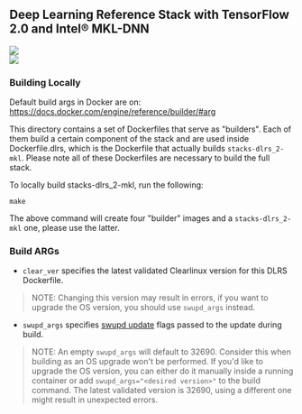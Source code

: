 ## Deep Learning Reference Stack with TensorFlow 2.0 and Intel® MKL-DNN

[![](https://images.microbadger.com/badges/image/dlrs-tensorflow2-clearlinux:v0.6.0-rc0.svg)](https://microbadger.com/images/dlrs-tensorflow2-clearlinux:v0.6.0-rc0 "Get your own image badge on microbadger.com")	
[![](https://images.microbadger.com/badges/version/dlrs-tensorflow2-clearlinux:v0.6.0-rc0.svg)](https://microbadger.com/images/dlrs-tensorflow2-clearlinux:v0.6.0-rc0 "Get your own version badge on microbadger.com")	

### Building Locally	

Default build args in Docker are on: https://docs.docker.com/engine/reference/builder/#arg	

This directory contains a set of Dockerfiles that serve as "builders". Each of them build a certain component of the stack and are used inside Dockerfile.dlrs, which is the Dockerfile that actually builds `stacks-dlrs_2-mkl`. Please note all of these Dockerfiles are necessary to build the full stack. 	

To locally build stacks-dlrs_2-mkl, run the following:	

```	
make	
```	

The above command will create four "builder" images and a `stacks-dlrs_2-mkl` one, please use the latter.	

### Build ARGs	

* `clear_ver` specifies the latest validated Clearlinux version for this DLRS Dockerfile.	
>NOTE: Changing this version may result in errors, if you want to upgrade the OS version, you should use `swupd_args` instead.	
* `swupd_args` specifies [swupd update](https://github.com/clearlinux/swupd-client/blob/master/docs/swupd.1.rst#options) flags passed to the update during build.	

>NOTE: An empty `swupd_args` will default to 32690. Consider this when building as an OS upgrade won't be performed. If you'd like to upgrade the OS version, you can either do it manually inside a running container or add `swupd_args="<desired version>"` to the build command. The latest validated version is 32690, using a different one might result in unexpected errors.
